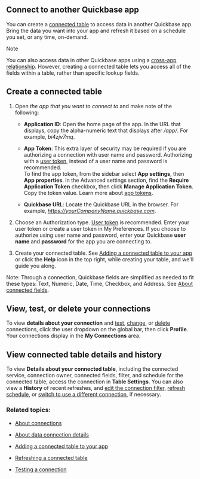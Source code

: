 ## Connect to another Quickbase app

You can create a [connected table](https://helpv2.quickbase.com/hc/en-us/articles/4570308461716-About-Connected-Tables-) to access data in another Quickbase app. Bring the data you want into your app and refresh it based on a schedule you set, or any time, on-demand.

Note

You can also access data in other Quickbase apps using a [cross-app relationship](https://helpv2.quickbase.com/hc/en-us/articles/4570287263636-About-table-to-table-relationships-). However, creating a connected table lets you access all of the fields within a table, rather than specific lookup fields.

## Create a connected table

1.  Open _the app that you want to connect to_ and make note of the following:
    
    -   **Application ID**: Open the home page of the app. In the URL that displays, copy the alpha-numeric text that displays after _/app/_. For example, _bi4zjv7mq_.
        
    -   **App Token**: This extra layer of security may be required if you are authorizing a connection with user name and password. Authorizing with a [user token](https://helpv2.quickbase.com/hc/en-us/articles/4570374095124-About-User-Tokens-), instead of a user name and password is recommended.  
        To find the app token, from the sidebar select **App settings**, then **App properties**. In the Advanced settings section, find the **Require Application Token** checkbox, then click **Manage Application Token**. Copy the token value. Learn more about [app tokens](https://helpv2.quickbase.com/hc/en-us/articles/4570313549972-App-tokens).
        
    -   **Quickbase URL**: Locate the Quickbase URL in the browser. For example, _https://yourCompanyName.quickbase.com_.
        
2.  Choose an Authorization type. [User token](https://helpv2.quickbase.com/hc/en-us/articles/4570374095124-About-User-Tokens-) is recommended. Enter your user token or create a user token in My Preferences. If you choose to authorize using user name and password, enter your Quickbase **user name** and **password** for the app you are connecting to.
    
3.  Create your connected table. See [Adding a connected table to your app](https://helpv2.quickbase.com/hc/en-us/articles/4570271750292-Adding-a-connected-table-) or click the **Help** icon in the top right, while creating your table, and we'll guide you along.
    

Note: Through a connection, Quickbase fields are simplified as needed to fit these types: Text, Numeric, Date, Time, Checkbox, and Address. See [About connected fields](https://helpv2.quickbase.com/hc/en-us/articles/4570265917332-About-connected-fields-).

## View, test, or delete your connections

To view **details about your connection** and [test](https://helpv2.quickbase.com/hc/en-us/articles/4570323329812-Testing-a-connection-), [change](https://helpv2.quickbase.com/hc/en-us/articles/4570136372244-Switching-connections-), or [delete](https://helpv2.quickbase.com/hc/en-us/articles/4570322374036-Deleting-a-connection-) connections, click the user dropdown on the global bar, then click **Profile**. Your connections display in the **My Connections** area.

## View connected table details and history

To view **Details about your connected table**, including the connected service, connection owner, connected fields, filter, and schedule for the connected table, access the connection in **Table Settings**. You can also view a **History** of recent refreshes, and [edit the connection filter](https://helpv2.quickbase.com/hc/en-us/articles/4570365360148-Filtering-data-to-connect-in-a-connected-table-Help-), [refresh schedule](https://helpv2.quickbase.com/hc/en-us/articles/4570263852436-Refreshing-a-connected-table-), or [switch to use a different connection](https://helpv2.quickbase.com/hc/en-us/articles/4570136372244-Switching-connections-), if necessary.

### Related topics:

-   [About connections](https://helpv2.quickbase.com/hc/en-us/articles/4570366771476-About-connections-)
    
-   [About data connection details](https://helpv2.quickbase.com/hc/en-us/articles/4570281951252-Viewing-connected-table-details-)
    
-   [Adding a connected table to your app](https://helpv2.quickbase.com/hc/en-us/articles/4570271750292-Adding-a-connected-table-)
    
-   [Refreshing a connected table](https://helpv2.quickbase.com/hc/en-us/articles/4570263852436-Refreshing-a-connected-table-)
    
-   [Testing a connection](https://helpv2.quickbase.com/hc/en-us/articles/4570323329812-Testing-a-connection-)